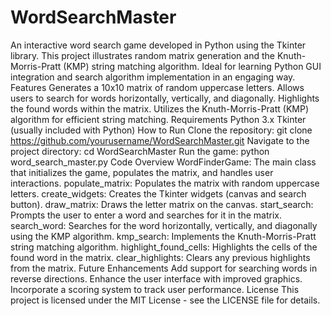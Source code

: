 # WordSearchMaster
An interactive word search game developed in Python using the Tkinter library. This project illustrates random matrix generation and the Knuth-Morris-Pratt (KMP) string matching algorithm. Ideal for learning Python GUI integration and search algorithm implementation in an engaging way.
Features
Generates a 10x10 matrix of random uppercase letters.
Allows users to search for words horizontally, vertically, and diagonally.
Highlights the found words within the matrix.
Utilizes the Knuth-Morris-Pratt (KMP) algorithm for efficient string matching.
Requirements
Python 3.x
Tkinter (usually included with Python)
How to Run
Clone the repository:
git clone https://github.com/yourusername/WordSearchMaster.git
Navigate to the project directory:
cd WordSearchMaster
Run the game:
python word_search_master.py
Code Overview
WordFinderGame: The main class that initializes the game, populates the matrix, and handles user interactions.
populate_matrix: Populates the matrix with random uppercase letters.
create_widgets: Creates the Tkinter widgets (canvas and search button).
draw_matrix: Draws the letter matrix on the canvas.
start_search: Prompts the user to enter a word and searches for it in the matrix.
search_word: Searches for the word horizontally, vertically, and diagonally using the KMP algorithm.
kmp_search: Implements the Knuth-Morris-Pratt string matching algorithm.
highlight_found_cells: Highlights the cells of the found word in the matrix.
clear_highlights: Clears any previous highlights from the matrix.
Future Enhancements
Add support for searching words in reverse directions.
Enhance the user interface with improved graphics.
Incorporate a scoring system to track user performance.
License
This project is licensed under the MIT License - see the LICENSE file for details.
